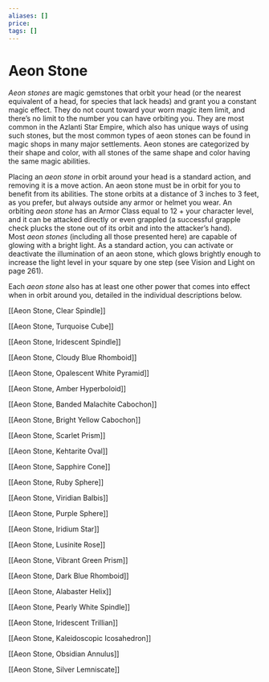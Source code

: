 ```yaml
---
aliases: []
price:  
tags: []
---
```


# Aeon Stone

_Aeon stones_ are magic gemstones that orbit your head (or the nearest equivalent of a head, for species that lack heads) and grant you a constant magic effect. They do not count toward your worn magic item limit, and there’s no limit to the number you can have orbiting you. They are most common in the Azlanti Star Empire, which also has unique ways of using such stones, but the most common types of aeon stones can be found in magic shops in many major settlements. Aeon stones are categorized by their shape and color, with all stones of the same shape and color having the same magic abilities.

Placing an _aeon stone_ in orbit around your head is a standard action, and removing it is a move action. An aeon stone must be in orbit for you to benefit from its abilities. The stone orbits at a distance of 3 inches to 3 feet, as you prefer, but always outside any armor or helmet you wear. An orbiting _aeon stone_ has an Armor Class equal to 12 + your character level, and it can be attacked directly or even grappled (a successful grapple check plucks the stone out of its orbit and into the attacker’s hand). Most _aeon stones_ (including all those presented here) are capable of glowing with a bright light. As a standard action, you can activate or deactivate the illumination of an aeon stone, which glows brightly enough to increase the light level in your square by one step (see Vision and Light on page 261).

Each _aeon stone_ also has at least one other power that comes into effect when in orbit around you, detailed in the individual descriptions below.

[[Aeon Stone, Clear Spindle]]

[[Aeon Stone, Turquoise Cube]]

[[Aeon Stone, Iridescent Spindle]]

[[Aeon Stone, Cloudy Blue Rhomboid]]

[[Aeon Stone, Opalescent White Pyramid]]

[[Aeon Stone, Amber Hyperboloid]]

[[Aeon Stone, Banded Malachite Cabochon]]

[[Aeon Stone, Bright Yellow Cabochon]]

[[Aeon Stone, Scarlet Prism]]

[[Aeon Stone, Kehtarite Oval]]

[[Aeon Stone, Sapphire Cone]]

[[Aeon Stone, Ruby Sphere]]

[[Aeon Stone, Viridian Balbis]]

[[Aeon Stone, Purple Sphere]]

[[Aeon Stone, Iridium Star]]

[[Aeon Stone, Lusinite Rose]]

[[Aeon Stone, Vibrant Green Prism]]

[[Aeon Stone, Dark Blue Rhomboid]]

[[Aeon Stone, Alabaster Helix]]

[[Aeon Stone, Pearly White Spindle]]

[[Aeon Stone, Iridescent Trillian]]

[[Aeon Stone, Kaleidoscopic Icosahedron]]

[[Aeon Stone, Obsidian Annulus]]

[[Aeon Stone, Silver Lemniscate]]
